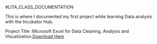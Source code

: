 #LITA_CLASS_DOCUMENTATION

This is where I documented my first project while learning Data analysis with the Incubator  Hub.

Project Title :Microsoft Excel for Data Cleaning, Analysis and VIsualization.[Download Here](https:www.microsoft.com)
